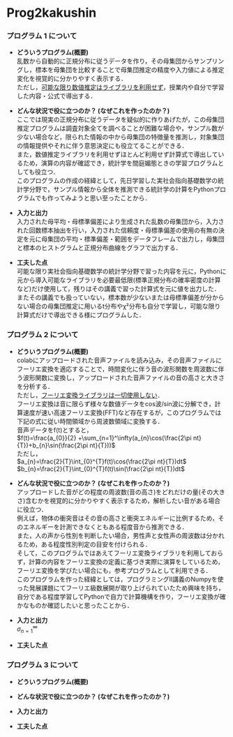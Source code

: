 # Prog2kakushin

### プログラム 1 について
- **どういうプログラム(概要)**  
乱数から自動的に正規分布に従うデータを作り，その母集団からサンプリングし，標本を母集団を比較することで母集団推定の精度や入力値による推定変化を視覚的に分かりやすく表示する．  
ただし，<ins>可能な限り数値推定はライブラリを利用せず</ins>，授業内や自分で学習した内容・公式で導出する．  

- **どんな状況で役に立つのか？ (なぜこれを作ったのか？)**  
ここでは現実の正規分布に従うデータを疑似的に作りあげたが，この母集団推定プログラムは調査対象全てを調べることが困難な場合や，サンプル数が少ない場合など，限られた情報の中から母集団の特徴量を推測し，対象集団の情報提供やそれに伴う意思決定にも役立てることができる．  
また，数値推定ライブラリを利用せずほとんど利用せず計算式で導出しているため，演算の内容が確認でき，統計学を間庭媚態ときの学習プログラムとしても役立つ．  
このプログラムの作成の経緯として，先日学習した実社会指向基礎数学の統計学分野で，サンプル情報から全体を推測できる統計学の計算をPythonプログラムでも作ってみようと思い至ったことから．  

- **入力と出力**  
入力された母平均・母標準偏差により生成された乱数の母集団から，入力された回数標本抽出を行い，入力された信頼度・母標準偏差の使用の有無の決定を元に母集団の平均・標準偏差・範囲をデータフレームで出力し，母集団と標本のヒストグラムと正規分布曲線をグラフで出力する．  

- **工夫した点**  
可能な限り実社会指向基礎数学の統計学分野で習った内容を元に，Pythonに元から導入可能なライブラリを必要最低限(標準正規分布の確率密度の計算など)だけ使用して，残りはその講義で習った計算式を元に値を出力した．  
またその講義でも扱っていない，標本数が少ないまたは母標準偏差が分からない場合の母集団推定に用いるt分布やχ²分布も自分で学習し，可能な限り計算式だけで導出できる様にプログラムした．  

### プログラム 2 について
- **どういうプログラム(概要)**  
colabにアップロードされた音声ファイルを読み込み，その音声ファイルにフーリエ変換を適応することで，時間変化に伴う音の波形関数を周波数に伴う波形関数に変換し，アップロードされた音声ファイルの音の高さと大きさを分析する．  
ただし，<ins>フーリエ変換ライブラリは一切使用しない</ins>．  
フーリエ変換は音に限らず様々な数値データをcos波/sin波に分解でき，計算速度が速い高速フーリエ変換(FFT)など存在するが，このプログラムでは下記の式に従い時間領域から周波数領域に変換する．  
音声データをf(t)とすると，  
$f(t)=\frac{a_{0}}{2} +\sum_{n=1}^\infty(a_{n}\cos(\frac{2\pi nt}{T})+b_{n}\sin(\frac{2\pi nt}{T}))$  
ただし，  
$a_{n}=\frac{2}{T}\int_{0}^{T}f(t)\cos(\frac{2\pi nt}{T})dt$  
$b_{n}=\frac{2}{T}\int_{0}^{T}f(t)\sin(\frac{2\pi nt}{T})dt$  

- **どんな状況で役に立つのか？ (なぜこれを作ったのか？)**  
アップロードした音がどの程度の周波数(音の高さ)をどれだけの量(その大きさ)含むかを視覚的に分かりやすく表示するため，解析したい音がある場合に役立つ．  
例えば，物体の衝突音はその音の高さと衝突エネルギーに比例するため，そのエネルギーを計測できなくともある程度音から推測できる．  
また，人の声から性別を判断したい場合，男性声と女性声の周波数は分かれるため，ある程度性別判定の目安を付けられる．  
そして，このプログラムではあえてフーリエ変換ライブラリを利用しておらず，計算の内容をフーリエ変換の定義に基づき実際に演算をしているため，フーリエ変換を学びたい場合にも，参考プログラムとして利用できる．  
このプログラムを作った経緯としては，プログラミングⅡ講義のNumpyを使った発展課題にてフーリエ級数展開が取り上げられていたため興味を持ち，自分である程度学習してPythonで自力で計算機構を作り，フーリエ変換が確かなものか確認したいと思ったことから．  

- **入力と出力**  
$\sigma_{n=1}^\infty$

- **工夫した点**


### プログラム 3 について
- **どういうプログラム(概要)**

- **どんな状況で役に立つのか？ (なぜこれを作ったのか？)**

- **入力と出力**

- **工夫した点**

